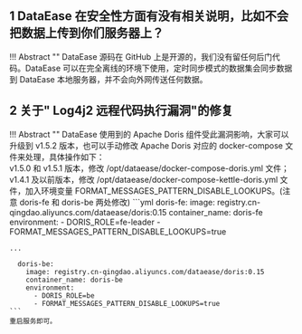 ## 1 DataEase 在安全性方面有没有相关说明，比如不会把数据上传到你们服务器上？

!!! Abstract ""
    DataEase 源码在 GitHub 上是开源的，我们没有留任何后门代码。DataEase 可以在完全离线的环境下使用，定时同步模式的数据集会同步数据到 DataEase 本地服务器，并不会向外网传送任何数据。

## 2 关于" Log4j2 远程代码执行漏洞"的修复

!!! Abstract ""
    DataEase 使用到的 Apache Doris 组件受此漏洞影响，大家可以升级到 v1.5.2 版本，也可以手动修改 Apache Doris 对应的 docker-compose 文件来处理，具体操作如下：  
    v1.5.0 和 v1.5.1 版本，修改 /opt/dataease/docker-compose-doris.yml 文件；  
    v1.4.1 及以前版本，修改 /opt/dataease/docker-compose-kettle-doris.yml 文件，加入环境变量 FORMAT_MESSAGES_PATTERN_DISABLE_LOOKUPS。(注意 doris-fe 和 doris-be 两处修改)
    ```yml
      doris-fe:
        image: registry.cn-qingdao.aliyuncs.com/dataease/doris:0.15
        container_name: doris-fe
        environment:
          - DORIS_ROLE=fe-leader
          - FORMAT_MESSAGES_PATTERN_DISABLE_LOOKUPS=true
    
    ...
    
      doris-be:
        image: registry.cn-qingdao.aliyuncs.com/dataease/doris:0.15
        container_name: doris-be
        environment:
          - DORIS_ROLE=be
          - FORMAT_MESSAGES_PATTERN_DISABLE_LOOKUPS=true
    ```
    重启服务即可。